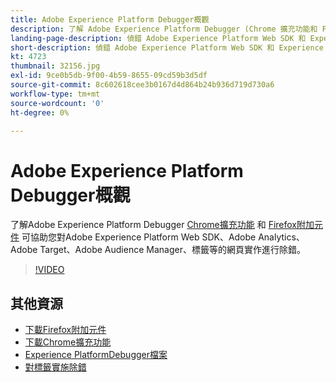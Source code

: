 ```yaml
---
title: Adobe Experience Platform Debugger概觀
description: 了解 Adobe Experience Platform Debugger (Chrome 擴充功能和 Firefox 附加元件) 如何協助您針對 Adobe Experience Platform Web SDK、Adobe Analytics、Adobe Target、Adobe Audience Manager 標記等等的網頁實施進行偵錯。
landing-page-description: 偵錯 Adobe Experience Platform Web SDK 和 Experience Cloud 應用程式的 Web 實作。
short-description: 偵錯 Adobe Experience Platform Web SDK 和 Experience Cloud 應用程式的 Web 實作。
kt: 4723
thumbnail: 32156.jpg
exl-id: 9ce0b5db-9f00-4b59-8655-09cd59b3d5df
source-git-commit: 8c602618cee3b0167d4d864b24b936d719d730a6
workflow-type: tm+mt
source-wordcount: '0'
ht-degree: 0%

---
```


# Adobe Experience Platform Debugger概觀

了解Adobe Experience Platform Debugger [Chrome擴充功能](https://chrome.google.com/webstore/detail/adobe-experience-platform/bfnnokhpnncpkdmbokanobigaccjkpob) 和 [Firefox附加元件](https://addons.mozilla.org/zh-TW/firefox/addon/adobe-experience-platform-dbg/) 可協助您對Adobe Experience Platform Web SDK、Adobe Analytics、Adobe Target、Adobe Audience Manager、標籤等的網頁實作進行除錯。

>[!VIDEO](https://video.tv.adobe.com/v/32156?quality=12&learn=on)

## 其他資源

* [下載Firefox附加元件](https://addons.mozilla.org/zh-TW/firefox/addon/adobe-experience-platform-dbg/)
* [下載Chrome擴充功能](https://chrome.google.com/webstore/detail/adobe-experience-platform/bfnnokhpnncpkdmbokanobigaccjkpob)
* [Experience PlatformDebugger檔案](https://experienceleague.adobe.com/docs/debugger/using-v2/experience-cloud-debugger.html)
* [對標籤實施除錯](https://experienceleague.adobe.com/docs/experience-manager-learn/sites/integrations/experience-platform-launch/debug-launch-implementation.html)
